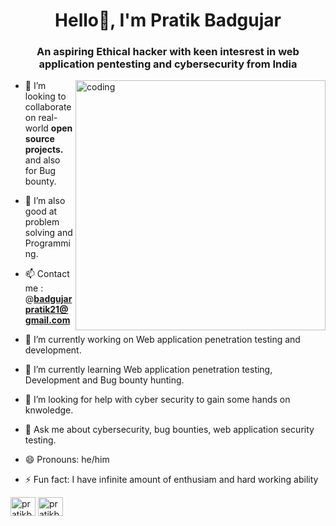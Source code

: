 <h1 align="center">Hello👋, I'm Pratik Badgujar</h1>

<h3 align="center">An aspiring Ethical hacker with keen intesrest in web application pentesting and cybersecurity from India</h3>

<img align="right" alt="coding" width="400" src="https://user-images.githubusercontent.com/55389276/140866485-8fb1c876-9a8f-4d6a-98dc-08c4981eaf70.gif">

- 🤝 I’m looking to collaborate on real-world **open source projects.** and also for Bug bounty.
- 🤫 I’m also good at problem solving and Programming.

- 📫 Contact me :  @**badgujarpratik21@gmail.com**

- 🔭 I’m currently working on Web application penetration testing and development.
- 🌱 I’m currently learning Web application penetration testing, Development and Bug bounty hunting.
- 🤔 I’m looking for help with cyber security to gain some hands on knwoledge.
- 💬 Ask me about cybersecurity, bug bounties, web application security testing.
- 😄 Pronouns: he/him
- ⚡ Fun fact: I have infinite amount of enthusiam and hard working ability

<p align="left">
<a href="https://twitter.com/Pratik02233543?t=8relQojUnLdYXpnn3V-pvQ&s=09" target="blank"><img align="center" src="https://raw.githubusercontent.com/rahuldkjain/github-profile-readme-generator/master/src/images/icons/Social/twitter.svg" alt="pratikbadgujar" height="30" width="40" /></a>
<a href=" https://www.linkedin.com/in/pratik-badgujar-277a841b0" target="blank"><img align="center" src="https://raw.githubusercontent.com/rahuldkjain/github-profile-readme-generator/master/src/images/icons/Social/linked-in-alt.svg" alt="pratikbadgujar" height="30" width="40" /></a>
</p>

